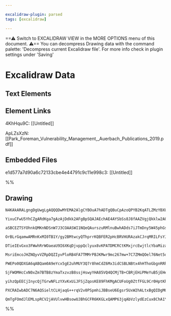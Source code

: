 ```yaml
---

excalidraw-plugin: parsed
tags: [excalidraw]

---
```

==⚠  Switch to EXCALIDRAW VIEW in the MORE OPTIONS menu of this document. ⚠== You can decompress Drawing data with the command palette: 'Decompress current Excalidraw file'. For more info check in plugin settings under 'Saving'


# Excalidraw Data
## Text Elements
## Element Links
4KhHqu9C: [[Untitled]]

ApLZsXzN: [[Park_Foreman_Vulnerability_Management,_Auerbach_Publications_2019.pdf]]

## Embedded Files
e1d577a7d90a6c72133cbe4e44791c9c11e998c3: [[Untitled]]

%%
## Drawing
```compressed-json
N4KAkARALgngDgUwgLgAQQQDwMYEMA2AlgCYBOuA7hADTgQBuCpAzoQPYB2KqATLZMzYBXUtiRoIACyhQ4zZAHoFAc0JRJQgEYA6bGwC2CgF7N6hbEcK4OCtptbErHALRY8RMpWdx8Q1TdIEfARcZgRmBShcZQUebQBWbQAGGjoghH0EDihmbgBtcDBQMBLoeHF0DM0EYmJcTWDUkshGFnYuNABmflLW1k4AOU4xbgBGeIAOJPiANiSAdimeyEIO

YixuCFwU5YhCZgARdKga7gAzAjDdkk2AFgBpSQAJAEchAE4AYSbSs8J8fAAZVgjQkklw2A0gR+AigpDYAGsEAB1EjqMa7ZhwxEIYEwUHoQQeGEQeF+SQccK5NCjXZsOAQtQwMZJJK7azKAlswqQTDcZw8eLvbQzTrvUZzcYzQW7ZloZy3d63ZKdRY8GbxTpTCZC26Y7FIz5sfBsUibOHWZgMwLZEmaCEI5RktZGk1miQWjhW3A2qAkihoyTceKs3

aSBCEZTSYOhnkQMKnNDSnW7J3COAASWI1NQeQAurszuRMlnuBwhADds7iJTmDny5W45phGsAKLBTLZHP53ZCOB1E7EMbzHjzUbTCY8TqTWlxogcBGbPJ5ACq2TUwWIebzJJN2CRQ7QF3wVzj2CEWIMB1wUW4xWaEH0xAACvC5HeeaULwgAPL2EhOEcFwVjk5yXAgyylPa+5pkIawALI3pCnzWPQoRgSeEGfpA0GOtWiFQJC7YZFkfpoHCQhYc0UE

OrBLrGqamwAMRnKxMI0TB1Y/gy2BMtwcyQThprrKQBFER2pHcBRVHURAzakCJrqMRILFsYJcnCUw3GMrA3DctRkB/MEHC4JkABq+yEA0FTHmEn4AL48vZmLuBUBTUbOHk8nmhTOYU96QLAiCbFUNR1NZJJ9O03AynGUWDMMFSjKMEwTLcPA8OKEzXGsGwSLgowkvsRzBIOGGng+NwSAAgnAAAyABazAABpGAMJJGUCIIVFIEJQkg+rwkiqLEOiNK

DTieIEvGxo3FWwhRrWOaeaU9I6XKqDjvppQclyux8vKPATDMCRCtKMxjrcEwjtlcYbaMizaBM7zvCO7yTqqUwjhNhoMe66Cet6vp2rR1ZKf90DkF61qSbsAajUGaAhttkDhpG0ZI7GD4JoeqDxLc8zxKmZKZtm+QFnGRamQgpZoA2+DzXBNZUmWFYM02LbEMRnagWgPZxn2A6JptI5jhOtydBdKMQPOi4SMuz4+giAD6ABipoZNYytmRWlLkJo/x

MsriEmcoJHZNQyvVZRpDQZIyvPloRB4FA7TMMrPBJKMwr9mc267mw+7C7ZMmQOel76Net5oAFkBPq+9I5rHkDfn+DiAQgwH4LzqAh+puF0cQYmSChHBoTmefYXJoOc8X3OSeRpCUfnNdM+DzGsWc7E4a3azabxulJijUGaaJSGSPXtqN83VfyYpf0d2ps+j/3fFoMPhn/Fk1MWawEVHuBDlOS5BBuZ+K0lKM3m+T0AV7Lj8YAJq3PQzDwSuQgkkF

PWEPo0QDXGA6qABQam0A9eYcx5gE2uhMUY3Q7r8hmCdZ6Mx3idCSBLNBtx4hHThoGbgnRRhxCJnGNGUYyJ4yxjtDgnIKjSyxENBA7cPRQyBrDJsvdiDMIBqwmGtpCz/C6viHq4JIQiAAdjA0KJ8HjTjAwya3VNhEjmnGMki0WayIfGtAe90qGQGrEtVmjZsYIGFtdW4FjdjxQ6KgJYcUmD9A4EMDgIwaSskyvEb28x4EPkFjeYWD1RzjiFGOcUPj

SjFWOMHcCxN0xZm7BTB8zYmaTxzvzB8ssjHswyYHA85VQ4QCMjTB+CBRjEHiPMeYuB5jEHeEkXAMxsAjjgZ0bA1RbgIAsfMcU2B3jYGSggF6ExsCdBJMwVy+Rz6QSvs0RJETcpAK2DwCAvlwCJK2HAOAwJ/EflKOoEimwiDkJ+AwQgCAKAACFOHcIgKpTuXcegQHPKQX0GYTj6GBIwm5TFRilL+Sc55rz3lXM4pzG5gM+F+keYC0ibyMiq0EVNHq

yihzQpEECjInycQjTGrwNFLzYXvKxUiJFSjZqosKE89FhKMgACUFoUg0ZtfFGL9Cr0HptKhVKCXZDhfodW2RVamX+BtEhpQYW8veQKqAgJCBGAqJ7FlNL9AABUsBQGqkcmxMtM5QspRKqAfLtmkA1S8tgFBwy4FxvTJVkqMitjWNVM1FqQgPx9PCKgtrDXvKdR6lV5RNjVhOeM+EAJmoEPQSKIU4ooFJBmDqW40xHkhuNPgR+wYeDKjqelaUrJJb

PXCRAIwbADC7N6AQSieltCLHjaqG++rqV2v0PSpmhiJBBseU6Egsr5UxW2hALtxBgQIDgMGTtpASDwTYOsB19RNz5PHSQbhd8LnGgfqQZQ9oAAUPAHrUF4Hug98x91JASAAShJLShAygKw+kDZu3AO70H7qnGyXgz7UCnviBe+t4rG0yqkdxV2nB6xs0eVTTIV7coTpoWWyA29rK42krsbARBR3TwKSZTIUkm4FOEFAecFRpK/sgHYAAVggbAORA

QmTgFOmdJlEMLspRCV2jAVUlvwHBsowUJBhGCFR6KKGLxQAMP63jqAbVzlydEzCux8ChA1YJ9jnGsmrLAH5TewQk6OXskAA=
```
%%